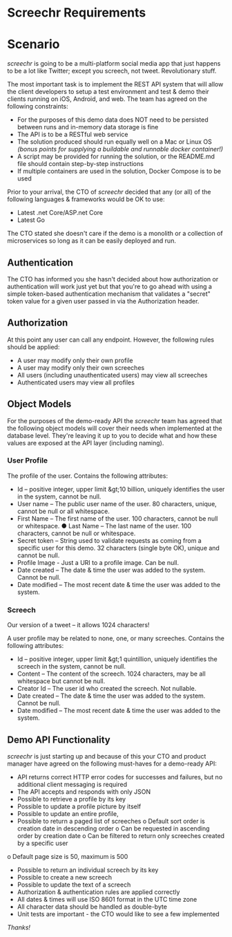 # Screechr Requirements

# Scenario

_screechr_ is going to be a multi-platform social media app that just happens to be a lot like Twitter; except you screech, not tweet. Revolutionary stuff.

The most important task is to implement the REST API system that will allow the client developers to setup a test environment and test &amp; demo their clients running on iOS, Android, and web. The team has agreed on the following constraints:

- For the purposes of this demo data does NOT need to be persisted between runs and in-memory data storage is fine
- The API is to be a RESTful web service
- The solution produced should run equally well on a Mac or Linux OS _(bonus points for supplying a buildable and runnable docker container!)_
- A script may be provided for running the solution, or the README.md file should contain step-by-step instructions
- If multiple containers are used in the solution, Docker Compose is to be used

Prior to your arrival, the CTO of _screechr_ decided that any (or all) of the following languages &amp; frameworks would be OK to use:

- Latest .net Core/ASP.net Core
- Latest Go

The CTO stated she doesn&#39;t care if the demo is a monolith or a collection of microservices so long as it can be easily deployed and run.

## Authentication

The CTO has informed you she hasn&#39;t decided about how authorization or authentication will work just yet but that you&#39;re to go ahead with using a simple token-based authentication mechanism that validates a &quot;secret&quot; token value for a given user passed in via the Authorization header.

## Authorization

At this point any user can call any endpoint. However, the following rules should be applied:

- A user may modify only their own profile
- A user may modify only their own screeches
- All users (including unauthenticated users) may view all screeches
- Authenticated users may view all profiles

## Object Models

For the purposes of the demo-ready API the _screechr_ team has agreed that the following object models will cover their needs when implemented at the database level. They&#39;re leaving it up to you to decide what and how these values are exposed at the API layer (including naming).

### User Profile

The profile of the user. Contains the following attributes:

- Id – positive integer, upper limit \&gt;10 billion, uniquely identifies the user in the system, cannot be null.
- User name – The public user name of the user. 80 characters, unique, cannot be null or all whitespace.
- First Name – The first name of the user. 100 characters, cannot be null or whitespace. ● Last Name – The last name of the user. 100 characters, cannot be null or whitespace.
- Secret token – String used to validate requests as coming from a specific user for this demo. 32 characters (single byte OK), unique and cannot be null.
- Profile Image - Just a URI to a profile image. Can be null.
- Date created – The date &amp; time the user was added to the system. Cannot be null.
- Date modified – The most recent date &amp; time the user was added to the system.

### Screech

Our version of a tweet – it allows 1024 characters!

A user profile may be related to none, one, or many screeches. Contains the following attributes:

- Id – positive integer, upper limit \&gt;1 quintillion, uniquely identifies the screech in the system, cannot be null.
- Content – The content of the screech. 1024 characters, may be all whitespace but cannot be null.
- Creator Id – The user id who created the screech. Not nullable.
- Date created – The date &amp; time the user was added to the system. Cannot be null.
- Date modified – The most recent date &amp; time the user was added to the system.

## Demo API Functionality

_screechr_ is just starting up and because of this your CTO and product manager have agreed on the following must-haves for a demo-ready API:

- API returns correct HTTP error codes for successes and failures, but no additional client messaging is required
- The API accepts and responds with only JSON
- Possible to retrieve a profile by its key
- Possible to update a profile picture by itself
- Possible to update an entire profile,
- Possible to return a paged list of screeches o Default sort order is creation date in descending order o Can be requested in ascending order by creation date o Can be filtered to return only screeches created by a specific user

o Default page size is 50, maximum is 500

- Possible to return an individual screech by its key
- Possible to create a new screech
- Possible to update the text of a screech
- Authorization &amp; authentication rules are applied correctly
- All dates &amp; times will use ISO 8601 format in the UTC time zone
- All character data should be handled as double-byte
- Unit tests are important - the CTO would like to see a few implemented



_Thanks!_
